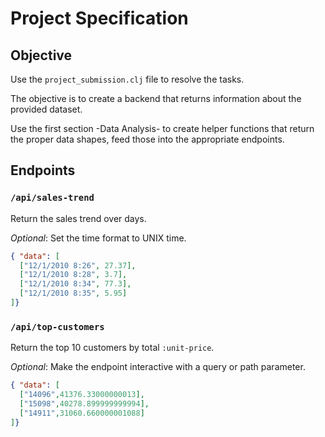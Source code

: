 # Project Specification

## Objective ##

Use the `project_submission.clj` file to resolve the tasks.

The objective is to create a backend that returns information about the provided dataset.

Use the first section -Data Analysis- to create helper functions that return the
proper data shapes, feed those into the appropriate endpoints.

## Endpoints ##

### `/api/sales-trend` ###

Return the sales trend over days.

*Optional*: Set the time format to UNIX time.

``` json
{ "data": [
  ["12/1/2010 8:26", 27.37],
  ["12/1/2010 8:28", 3.7],
  ["12/1/2010 8:34", 77.3],
  ["12/1/2010 8:35", 5.95]
]}
```

### `/api/top-customers` ###

Return the top 10 customers by total `:unit-price`.

*Optional*: Make the endpoint interactive with a query or path parameter.

``` json
{ "data": [
  ["14096",41376.33000000013],
  ["15098",40278.899999999994],
  ["14911",31060.660000001088]
]}
```

<!-- Local Variables: -->
<!-- jinx-local-words: "backend" -->
<!-- End: -->
